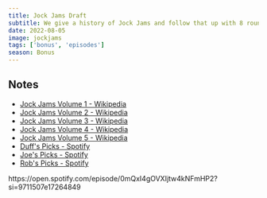 ```yaml
---
title: Jock Jams Draft
subtitle: We give a history of Jock Jams and follow that up with 8 rounds of drafting the hottest crowd-pumpin' grooves of all time across the first five volumes of Jock Jams.
date: 2022-08-05
image: jockjams
tags: ['bonus', 'episodes']
season: Bonus
---
```

<h2>Notes</h2>
<ul class="resources">
<li><a href="https://en.wikipedia.org/wiki/Jock_Jams,_Volume_1">Jock Jams Volume 1 - Wikipedia</a></li>
<li><a href="https://en.wikipedia.org/wiki/Jock_Jams,_Volume_2">Jock Jams Volume 2 - Wikipedia</a></li>
<li><a href="https://en.wikipedia.org/wiki/Jock_Jams,_Volume_3">Jock Jams Volume 3 - Wikipedia</a></li>
<li><a href="https://en.wikipedia.org/wiki/Jock_Jams,_Volume_4">Jock Jams Volume 4 - Wikipedia</a></li>
<li><a href="https://en.wikipedia.org/wiki/Jock_Jams,_Volume_5">Jock Jams Volume 5 - Wikipedia</a></li>
<li><a href="https://open.spotify.com/playlist/7qcqK94WgCsMyBXOFfGoJA?si=5c6b3518bf764bec">Duff's Picks - Spotify</a></li>
<li><a href="https://open.spotify.com/playlist/4k0HNEAHxeeSGaZpuqn6Pt?si=90f218d109034d14">Joe's Picks - Spotify</a></li>
<li><a href="https://open.spotify.com/playlist/7qcqK94WgCsMyBXOFfGoJA?si=9d4ed92fea1a4e77">Rob's Picks - Spotify</a></li>
</ul>
https://open.spotify.com/episode/0mQxI4gOVXIjtw4kNFmHP2?si=9711507e17264849